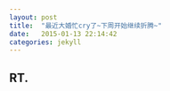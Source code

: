 ```yaml
---
layout: post
title:  "最近大婚忙cry了~下周开始继续折腾~"
date:   2015-01-13 22:14:42
categories: jekyll
---
```


## RT.